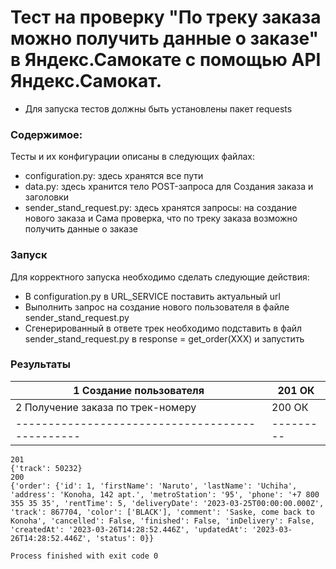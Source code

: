 ﻿# Тест на проверку "По треку заказа можно получить данные о заказе" в Яндекс.Самокате с помощью API Яндекс.Самокат.
- Для запуска тестов должны быть установлены пакет requests

### Содержимое:
Тесты и их конфигурации описаны в следующих файлах:
- configuration.py: здесь хранятся все пути
- data.py: здесь хранится тело POST-запроса для Создания заказа и заголовки
- sender_stand_request.py: здесь хранятся запросы: на создание нового заказа и Сама проверка, что по треку заказа возможно получить данные о заказе

### Запуск
Для корректного запуска необходимо сделать следующие действия:

- В configuration.py в URL_SERVICE поставить актуальный url
- Выполнить запрос на создание нового пользователя в файле sender_stand_request.py
- Сгенерированный в ответе трек необходимо подставить в файл sender_stand_request.py в response = get_order(ХХХ) и запустить

### Результаты 
| 1 Создание пользователя   					| 201 ОК  |
|-----------------------------------------------|---------|
| 2 Получение заказа по трек-номеру  		 	| 200 ОК  |
|-----------------------------------------------|---------|


```
201
{'track': 50232}
200
{'order': {'id': 1, 'firstName': 'Naruto', 'lastName': 'Uchiha', 'address': 'Konoha, 142 apt.', 'metroStation': '95', 'phone': '+7 800 355 35 35', 'rentTime': 5, 'deliveryDate': '2023-03-25T00:00:00.000Z', 'track': 867704, 'color': ['BLACK'], 'comment': 'Saske, come back to Konoha', 'cancelled': False, 'finished': False, 'inDelivery': False, 'createdAt': '2023-03-26T14:28:52.446Z', 'updatedAt': '2023-03-26T14:28:52.446Z', 'status': 0}}

Process finished with exit code 0

```
